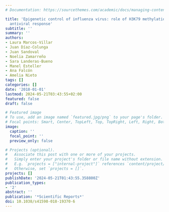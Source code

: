 ```yaml
---
# Documentation: https://sourcethemes.com/academic/docs/managing-content/

title: 'Epigenetic control of influenza virus: role of H3K79 methylation in interferon-induced
  antiviral response'
subtitle: ''
summary: ''
authors:
- Laura Marcos-Villar
- Juan Díaz-Colunga
- Juan Sandoval
- Noelia Zamarreño
- Sara Landeras-Bueno
- Manel Esteller
- Ana Falcón
- Amelia Nieto
tags: []
categories: []
date: '2018-01-01'
lastmod: 2024-05-21T03:43:55+02:00
featured: false
draft: false

# Featured image
# To use, add an image named `featured.jpg/png` to your page's folder.
# Focal points: Smart, Center, TopLeft, Top, TopRight, Left, Right, BottomLeft, Bottom, BottomRight.
image:
  caption: ''
  focal_point: ''
  preview_only: false

# Projects (optional).
#   Associate this post with one or more of your projects.
#   Simply enter your project's folder or file name without extension.
#   E.g. `projects = ["internal-project"]` references `content/project/deep-learning/index.md`.
#   Otherwise, set `projects = []`.
projects: []
publishDate: '2024-05-21T01:43:55.358800Z'
publication_types:
- '2'
abstract: ''
publication: '*Scientific Reports*'
doi: 10.1038/s41598-018-19370-6
---
```


